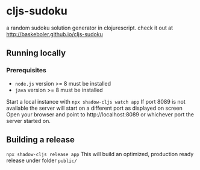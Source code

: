# cljs-sudoku
a random sudoku solution generator in clojurescript. check it out at http://baskeboler.github.io/cljs-sudoku 

## Running locally

### Prerequisites

- `node.js` version >= 8 must be installed
- `java` version >= 8 must be installed

Start a local instance with `npx shadow-cljs watch app`
If port 8089 is not available the server will start on a different port as displayed on screen 
Open your browser and point to http://localhost:8089 or whichever port the server started on.

## Building a release

`npx shadow-cljs release app` 
This will build an optimized, production ready release under folder `public/`
